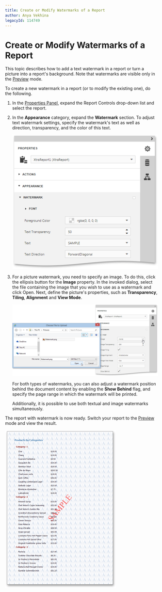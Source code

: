 ```yaml
---
title: Create or Modify Watermarks of a Report
author: Anya Vekhina
legacyId: 114749
---
```

# Create or Modify Watermarks of a Report
This topic describes how to add a text watermark in a report or turn a picture into a report's background. Note that watermarks are visible only in the [Preview](../../document-preview.md) mode.

To create a new watermark in a report (or to modify the existing one), do the following.
1. In the [Properties Panel](../../interface-elements/properties-panel.md), expand the Report Controls drop-down list and select the report.
2. In the **Appearance** category, expand the **Watermark** section. To adjust text watermark settings, specify the watermark's text as well as direction, transparency, and the color of this text.
	
	![eud-add-watermark-0](../../../../images/img119961.png)
3. For a picture watermark, you need to specify an image. To do this, click the ellipsis button for the **Image** property. In the invoked dialog, select the file containing the image that you wish to use as a watermark and click Open. Next, define the picture's properties, such as **Transparency**, **Tiling**, **Alignment** and **View Mode**.
	
	![eud-add-watermark-1](../../../../images/img119962.png)
	
	For both types of watermarks, you can also adjust a watermark position behind the document content by enabling the **Show Behind** flag, and specify the page range in which the watermark will be printed.
	
	Additionally, it is possible to use both textual and image watermarks simultaneously.

The report with watermark is now ready. Switch your report to the [Preview](../../document-preview.md) mode and view the result.

![eud-add-watermark-2](../../../../images/img119964.png)